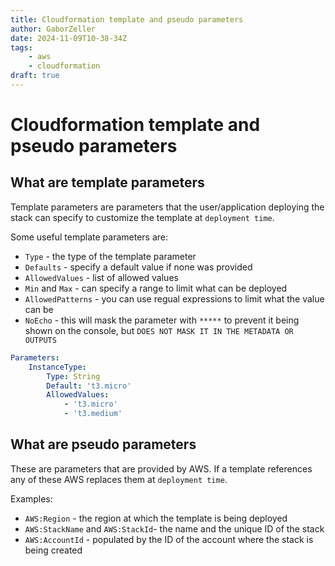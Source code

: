 ```yaml
---
title: Cloudformation template and pseudo parameters
author: GaborZeller
date: 2024-11-09T10-38-34Z
tags:
	- aws
	- cloudformation
draft: true
---
```


# Cloudformation template and pseudo parameters

## What are template parameters

Template parameters are parameters that the user/application deploying the stack can specify to customize the template at `deployment time`.

Some useful template parameters are:

- `Type` - the type of the template parameter
- `Defaults` - specify a default value if none was provided
- `AllowedValues` - list of allowed values
- `Min` and `Max` - can specify a range to limit what can be deployed
- `AllowedPatterns` - you can use regual expressions to limit what the value can be
- `NoEcho` - this will mask the parameter with `*****` to prevent it being shown on the console, but `DOES NOT MASK IT IN THE METADATA OR OUTPUTS`

```yaml
Parameters:
	InstanceType:
		Type: String
		Default: 't3.micro'
		AllowedValues:
			- 't3.micro'
			- 't3.medium'
```

## What are pseudo parameters

These are parameters that are provided by AWS. If a template references any of these AWS replaces them at `deployment time`.

Examples:

- `AWS:Region` - the region at which the template is being deployed
- `AWS:StackName` and `AWS:StackId`- the name and the unique ID of the stack
- `AWS:AccountId` - populated by the ID of the account where the stack is being created
